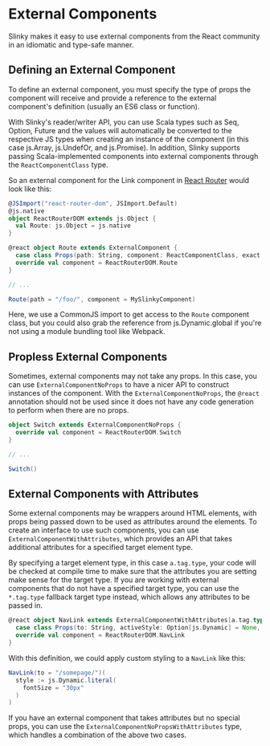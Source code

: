 # External Components
Slinky makes it easy to use external components from the React community in an idiomatic and type-safe manner.

## Defining an External Component
To define an external component, you must specify the type of props the component will receive and provide a reference to the external component's definition (usually an ES6 class or function).

With Slinky's reader/writer API, you can use Scala types such as Seq, Option, Future and the values will automatically be converted to the respective JS types when creating an instance of the component (in this case js.Array, js.UndefOr, and js.Promise). In addition, Slinky supports passing Scala-implemented components into external components through the `ReactComponentClass` type.

So an external component for the Link component in [React Router](https://reacttraining.com/react-router/web/guides/quick-start) would look like this:

```scala
@JSImport("react-router-dom", JSImport.Default)
@js.native
object ReactRouterDOM extends js.Object {
  val Route: js.Object = js.native
}

@react object Route extends ExternalComponent {
  case class Props(path: String, component: ReactComponentClass, exact: Boolean = false)
  override val component = ReactRouterDOM.Route
}

// ...

Route(path = "/foo/", component = MySlinkyComponent)
```

Here, we use a CommonJS import to get access to the `Route` component class, but you could also grab the reference from js.Dynamic.global if you're not using a module bundling tool like Webpack.

## Propless External Components
Sometimes, external components may not take any props. In this case, you can use `ExternalComponentNoProps` to have a nicer API to construct instances of the component. With the `ExternalComponentNoProps`, the `@react` annotation should not be used since it does not have any code generation to perform when there are no props.

```scala
object Switch extends ExternalComponentNoProps {
  override val component = ReactRouterDOM.Switch
}

// ...

Switch()
```

## External Components with Attributes
Some external components may be wrappers around HTML elements, with props being passed down to be used as attributes around the elements. To create an interface to use such components, you can use `ExternalComponentWithAttributes`, which provides an API that takes additional attributes for a specified target element type.

By specifying a target element type, in this case `a.tag.type`, your code will be checked at compile time to make sure that the attributes you are setting make sense for the target type. If you are working with external components that do not have a specified target type, you can use the `*.tag.type` fallback target type instead, which allows any attributes to be passed in.

```scala
@react object NavLink extends ExternalComponentWithAttributes[a.tag.type] {
  case class Props(to: String, activeStyle: Option[js.Dynamic] = None, activeClassName: Option[String] = None)
  override val component = ReactRouterDOM.NavLink
}
```

With this definition, we could apply custom styling to a `NavLink` like this:
```scala
NavLink(to = "/somepage/")(
  style := js.Dynamic.literal(
    fontSize = "30px"
  )
)
```

If you have an external component that takes attributes but no special props, you can use the `ExternalComponentNoPropsWithAttributes` type, which handles a combination of the above two cases.
